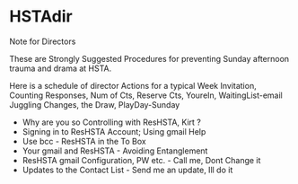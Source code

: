 # HSTAdir
Note for Directors

These are Strongly Suggested Procedures for preventing Sunday afternoon trauma and drama at HSTA.

Here is a schedule of director Actions for a typical Week
  Invitation, Counting Responses, Num of Cts, Reserve Cts, YoureIn, WaitingList-email
  Juggling Changes, the Draw, PlayDay-Sunday
  
 * Why are you so Controlling with ResHSTA, Kirt ?
 * Signing in to ResHSTA Account;  Using gmail Help
 * Use bcc - ResHSTA in the To Box
 * Your gmail and ResHSTA - Avoiding Entanglement
 * ResHSTA gmail Configuration, PW etc. - Call me, Dont Change it
 * Updates to the Contact List - Send me an update, Ill do it

